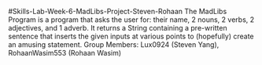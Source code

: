 #Skills-Lab-Week-6-MadLibs-Project-Steven-Rohaan
The MadLibs Program is a program that asks the user for: their name, 2 nouns, 2 verbs, 2 adjectives, and 1 adverb. It returns a 
String containing a pre-written sentence that inserts the given inputs at various points to (hopefully) create an amusing statement.
Group Members: Lux0924 (Steven Yang), RohaanWasim553 (Rohaan Wasim)
